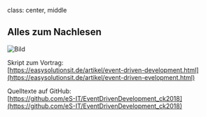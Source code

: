class: center, middle

## Alles zum Nachlesen

![Bild](remark/assets/img/Fotolia_36953980_XS.jpg)

Skript zum Vortrag:     
[https://easysolutionsit.de/artikel/event-driven-development.html](https://easysolutionsit.de/artikel/event-driven-evelopment.html)  


Quelltexte auf GitHub:  
[https://github.com/eS-IT/EventDrivenDevelopment_ck2018](https://github.com/eS-IT/EventDrivenDevelopment_ck2018)  
